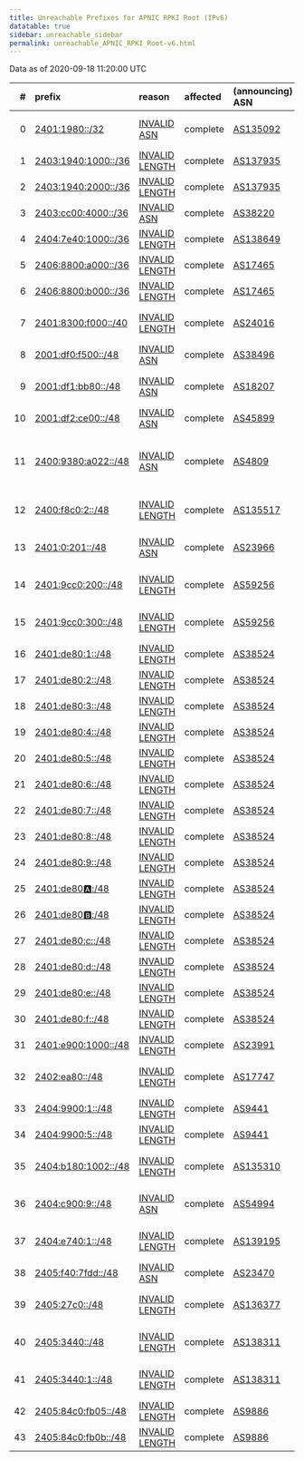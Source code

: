 ```yaml
---
title: Unreachable Prefixes for APNIC RPKI Root (IPv6)
datatable: true
sidebar: unreachable_sidebar
permalink: unreachable_APNIC_RPKI_Root-v6.html
---
```


Data as of 2020-09-18 11:20:00 UTC


<div class="datatable-begin"></div>

|   # | prefix                                                           | reason                                                                                                         | affected   | (announcing) ASN                         | AS Name                                                                 |   unreachable /48s |
|----:|:-----------------------------------------------------------------|:---------------------------------------------------------------------------------------------------------------|:-----------|:-----------------------------------------|:------------------------------------------------------------------------|-------------------:|
|   0 | [2401:1980::/32](https://stat.ripe.net/2401:1980::/32)           | [INVALID ASN](https://rpki-validator.ripe.net/announcement-preview?asn=AS135092&prefix=2401:1980::/32)         | complete   | [AS135092](unreachable_AS135092-v6.html) | DHAKATECH-AS-AP Ashraf Uddin t/a Dhaka tech                             |              65536 |
|   1 | [2403:1940:1000::/36](https://stat.ripe.net/2403:1940:1000::/36) | [INVALID LENGTH](https://rpki-validator.ripe.net/announcement-preview?asn=AS137935&prefix=2403:1940:1000::/36) | complete   | [AS137935](unreachable_AS137935-v6.html) | ILIS-AS-AP I Link Internet Service                                      |               4096 |
|   2 | [2403:1940:2000::/36](https://stat.ripe.net/2403:1940:2000::/36) | [INVALID LENGTH](https://rpki-validator.ripe.net/announcement-preview?asn=AS137935&prefix=2403:1940:2000::/36) | complete   | [AS137935](unreachable_AS137935-v6.html) | ILIS-AS-AP I Link Internet Service                                      |               4096 |
|   3 | [2403:cc00:4000::/36](https://stat.ripe.net/2403:cc00:4000::/36) | [INVALID ASN](https://rpki-validator.ripe.net/announcement-preview?asn=AS38220&prefix=2403:cc00:4000::/36)     | complete   | [AS38220](unreachable_AS38220-v6.html)   | AMAZE-SYD-AS-AP www.amaze.com.au                                        |               4096 |
|   4 | [2404:7e40:1000::/36](https://stat.ripe.net/2404:7e40:1000::/36) | [INVALID LENGTH](https://rpki-validator.ripe.net/announcement-preview?asn=AS138649&prefix=2404:7e40:1000::/36) | complete   | [AS138649](unreachable_AS138649-v6.html) | SARKERNET-AS-AP Sarker Net                                              |               4096 |
|   5 | [2406:8800:a000::/36](https://stat.ripe.net/2406:8800:a000::/36) | [INVALID LENGTH](https://rpki-validator.ripe.net/announcement-preview?asn=AS17465&prefix=2406:8800:a000::/36)  | complete   | [AS17465](unreachable_AS17465-v6.html)   | ASIANET Cable ISP in India                                              |               4096 |
|   6 | [2406:8800:b000::/36](https://stat.ripe.net/2406:8800:b000::/36) | [INVALID LENGTH](https://rpki-validator.ripe.net/announcement-preview?asn=AS17465&prefix=2406:8800:b000::/36)  | complete   | [AS17465](unreachable_AS17465-v6.html)   | ASIANET Cable ISP in India                                              |               4096 |
|   7 | [2401:8300:f000::/40](https://stat.ripe.net/2401:8300:f000::/40) | [INVALID LENGTH](https://rpki-validator.ripe.net/announcement-preview?asn=AS24016&prefix=2401:8300:f000::/40)  | complete   | [AS24016](unreachable_AS24016-v6.html)   | RAAJJEONLINE-AS Focus Infocom Private Limited                           |                256 |
|   8 | [2001:df0:f500::/48](https://stat.ripe.net/2001:df0:f500::/48)   | [INVALID ASN](https://rpki-validator.ripe.net/announcement-preview?asn=AS38496&prefix=2001:df0:f500::/48)      | complete   | [AS38496](unreachable_AS38496-v6.html)   | CNI-AS-ID PT Cyber Network Indonesia                                    |                  1 |
|   9 | [2001:df1:bb80::/48](https://stat.ripe.net/2001:df1:bb80::/48)   | [INVALID ASN](https://rpki-validator.ripe.net/announcement-preview?asn=AS18207&prefix=2001:df1:bb80::/48)      | complete   | [AS18207](unreachable_AS18207-v6.html)   | YOU-INDIA-AP YOU Broadband &amp; Cable India Ltd.                       |                  1 |
|  10 | [2001:df2:ce00::/48](https://stat.ripe.net/2001:df2:ce00::/48)   | [INVALID ASN](https://rpki-validator.ripe.net/announcement-preview?asn=AS45899&prefix=2001:df2:ce00::/48)      | complete   | [AS45899](unreachable_AS45899-v6.html)   | VNPT-AS-VN VNPT Corp                                                    |                  1 |
|  11 | [2400:9380:a022::/48](https://stat.ripe.net/2400:9380:a022::/48) | [INVALID ASN](https://rpki-validator.ripe.net/announcement-preview?asn=AS4809&prefix=2400:9380:a022::/48)      | complete   | [AS4809](unreachable_AS4809-v6.html)     | CHINATELECOM-CORE-WAN-CN2 China Telecom Next Generation Carrier Network |                  1 |
|  12 | [2400:f8c0:2::/48](https://stat.ripe.net/2400:f8c0:2::/48)       | [INVALID LENGTH](https://rpki-validator.ripe.net/announcement-preview?asn=AS135517&prefix=2400:f8c0:2::/48)    | complete   | [AS135517](unreachable_AS135517-v6.html) | PANDORA-TECHNOLOGY-AS-AP Pandora Technology                             |                  1 |
|  13 | [2401:0:201::/48](https://stat.ripe.net/2401:0:201::/48)         | [INVALID ASN](https://rpki-validator.ripe.net/announcement-preview?asn=AS23966&prefix=2401:0:201::/48)         | complete   | [AS23966](unreachable_AS23966-v6.html)   | LDN-AS-PK LINKdotNET Telecom Limited                                    |                  1 |
|  14 | [2401:9cc0:200::/48](https://stat.ripe.net/2401:9cc0:200::/48)   | [INVALID LENGTH](https://rpki-validator.ripe.net/announcement-preview?asn=AS59256&prefix=2401:9cc0:200::/48)   | complete   | [AS59256](unreachable_AS59256-v6.html)   | ANSASERVERS Aus Net Servers Australia Pty Ltd                           |                  1 |
|  15 | [2401:9cc0:300::/48](https://stat.ripe.net/2401:9cc0:300::/48)   | [INVALID LENGTH](https://rpki-validator.ripe.net/announcement-preview?asn=AS59256&prefix=2401:9cc0:300::/48)   | complete   | [AS59256](unreachable_AS59256-v6.html)   | ANSASERVERS Aus Net Servers Australia Pty Ltd                           |                  1 |
|  16 | [2401:de80:1::/48](https://stat.ripe.net/2401:de80:1::/48)       | [INVALID LENGTH](https://rpki-validator.ripe.net/announcement-preview?asn=AS38524&prefix=2401:de80:1::/48)     | complete   | [AS38524](unreachable_AS38524-v6.html)   | LAXONET-AS-ID Laxo Global Akses                                         |                  1 |
|  17 | [2401:de80:2::/48](https://stat.ripe.net/2401:de80:2::/48)       | [INVALID LENGTH](https://rpki-validator.ripe.net/announcement-preview?asn=AS38524&prefix=2401:de80:2::/48)     | complete   | [AS38524](unreachable_AS38524-v6.html)   | LAXONET-AS-ID Laxo Global Akses                                         |                  1 |
|  18 | [2401:de80:3::/48](https://stat.ripe.net/2401:de80:3::/48)       | [INVALID LENGTH](https://rpki-validator.ripe.net/announcement-preview?asn=AS38524&prefix=2401:de80:3::/48)     | complete   | [AS38524](unreachable_AS38524-v6.html)   | LAXONET-AS-ID Laxo Global Akses                                         |                  1 |
|  19 | [2401:de80:4::/48](https://stat.ripe.net/2401:de80:4::/48)       | [INVALID LENGTH](https://rpki-validator.ripe.net/announcement-preview?asn=AS38524&prefix=2401:de80:4::/48)     | complete   | [AS38524](unreachable_AS38524-v6.html)   | LAXONET-AS-ID Laxo Global Akses                                         |                  1 |
|  20 | [2401:de80:5::/48](https://stat.ripe.net/2401:de80:5::/48)       | [INVALID LENGTH](https://rpki-validator.ripe.net/announcement-preview?asn=AS38524&prefix=2401:de80:5::/48)     | complete   | [AS38524](unreachable_AS38524-v6.html)   | LAXONET-AS-ID Laxo Global Akses                                         |                  1 |
|  21 | [2401:de80:6::/48](https://stat.ripe.net/2401:de80:6::/48)       | [INVALID LENGTH](https://rpki-validator.ripe.net/announcement-preview?asn=AS38524&prefix=2401:de80:6::/48)     | complete   | [AS38524](unreachable_AS38524-v6.html)   | LAXONET-AS-ID Laxo Global Akses                                         |                  1 |
|  22 | [2401:de80:7::/48](https://stat.ripe.net/2401:de80:7::/48)       | [INVALID LENGTH](https://rpki-validator.ripe.net/announcement-preview?asn=AS38524&prefix=2401:de80:7::/48)     | complete   | [AS38524](unreachable_AS38524-v6.html)   | LAXONET-AS-ID Laxo Global Akses                                         |                  1 |
|  23 | [2401:de80:8::/48](https://stat.ripe.net/2401:de80:8::/48)       | [INVALID LENGTH](https://rpki-validator.ripe.net/announcement-preview?asn=AS38524&prefix=2401:de80:8::/48)     | complete   | [AS38524](unreachable_AS38524-v6.html)   | LAXONET-AS-ID Laxo Global Akses                                         |                  1 |
|  24 | [2401:de80:9::/48](https://stat.ripe.net/2401:de80:9::/48)       | [INVALID LENGTH](https://rpki-validator.ripe.net/announcement-preview?asn=AS38524&prefix=2401:de80:9::/48)     | complete   | [AS38524](unreachable_AS38524-v6.html)   | LAXONET-AS-ID Laxo Global Akses                                         |                  1 |
|  25 | [2401:de80:a::/48](https://stat.ripe.net/2401:de80:a::/48)       | [INVALID LENGTH](https://rpki-validator.ripe.net/announcement-preview?asn=AS38524&prefix=2401:de80:a::/48)     | complete   | [AS38524](unreachable_AS38524-v6.html)   | LAXONET-AS-ID Laxo Global Akses                                         |                  1 |
|  26 | [2401:de80:b::/48](https://stat.ripe.net/2401:de80:b::/48)       | [INVALID LENGTH](https://rpki-validator.ripe.net/announcement-preview?asn=AS38524&prefix=2401:de80:b::/48)     | complete   | [AS38524](unreachable_AS38524-v6.html)   | LAXONET-AS-ID Laxo Global Akses                                         |                  1 |
|  27 | [2401:de80:c::/48](https://stat.ripe.net/2401:de80:c::/48)       | [INVALID LENGTH](https://rpki-validator.ripe.net/announcement-preview?asn=AS38524&prefix=2401:de80:c::/48)     | complete   | [AS38524](unreachable_AS38524-v6.html)   | LAXONET-AS-ID Laxo Global Akses                                         |                  1 |
|  28 | [2401:de80:d::/48](https://stat.ripe.net/2401:de80:d::/48)       | [INVALID LENGTH](https://rpki-validator.ripe.net/announcement-preview?asn=AS38524&prefix=2401:de80:d::/48)     | complete   | [AS38524](unreachable_AS38524-v6.html)   | LAXONET-AS-ID Laxo Global Akses                                         |                  1 |
|  29 | [2401:de80:e::/48](https://stat.ripe.net/2401:de80:e::/48)       | [INVALID LENGTH](https://rpki-validator.ripe.net/announcement-preview?asn=AS38524&prefix=2401:de80:e::/48)     | complete   | [AS38524](unreachable_AS38524-v6.html)   | LAXONET-AS-ID Laxo Global Akses                                         |                  1 |
|  30 | [2401:de80:f::/48](https://stat.ripe.net/2401:de80:f::/48)       | [INVALID LENGTH](https://rpki-validator.ripe.net/announcement-preview?asn=AS38524&prefix=2401:de80:f::/48)     | complete   | [AS38524](unreachable_AS38524-v6.html)   | LAXONET-AS-ID Laxo Global Akses                                         |                  1 |
|  31 | [2401:e900:1000::/48](https://stat.ripe.net/2401:e900:1000::/48) | [INVALID LENGTH](https://rpki-validator.ripe.net/announcement-preview?asn=AS23991&prefix=2401:e900:1000::/48)  | complete   | [AS23991](unreachable_AS23991-v6.html)   | RANKS-AS-BD Ranks ITT Ltd.                                              |                  1 |
|  32 | [2402:ea80::/48](https://stat.ripe.net/2402:ea80::/48)           | [INVALID LENGTH](https://rpki-validator.ripe.net/announcement-preview?asn=AS17747&prefix=2402:ea80::/48)       | complete   | [AS17747](unreachable_AS17747-v6.html)   | SITINETWORS-IN-AP SITI NETWORKS LIMITED                                 |                  1 |
|  33 | [2404:9900:1::/48](https://stat.ripe.net/2404:9900:1::/48)       | [INVALID LENGTH](https://rpki-validator.ripe.net/announcement-preview?asn=AS9441&prefix=2404:9900:1::/48)      | complete   | [AS9441](unreachable_AS9441-v6.html)     | NEXT-BD Next Online Limited.                                            |                  1 |
|  34 | [2404:9900:5::/48](https://stat.ripe.net/2404:9900:5::/48)       | [INVALID LENGTH](https://rpki-validator.ripe.net/announcement-preview?asn=AS9441&prefix=2404:9900:5::/48)      | complete   | [AS9441](unreachable_AS9441-v6.html)     | NEXT-BD Next Online Limited.                                            |                  1 |
|  35 | [2404:b180:1002::/48](https://stat.ripe.net/2404:b180:1002::/48) | [INVALID LENGTH](https://rpki-validator.ripe.net/announcement-preview?asn=AS135310&prefix=2404:b180:1002::/48) | complete   | [AS135310](unreachable_AS135310-v6.html) | INSPIREBROADBAND-AS-AP Inspire Broadband Limited                        |                  1 |
|  36 | [2404:c900:9::/48](https://stat.ripe.net/2404:c900:9::/48)       | [INVALID ASN](https://rpki-validator.ripe.net/announcement-preview?asn=AS54994&prefix=2404:c900:9::/48)        | complete   | [AS54994](unreachable_AS54994-v6.html)   | QUANTILNETWORKS - QUANTIL NETWORKS INC                                  |                  1 |
|  37 | [2404:e740:1::/48](https://stat.ripe.net/2404:e740:1::/48)       | [INVALID LENGTH](https://rpki-validator.ripe.net/announcement-preview?asn=AS139195&prefix=2404:e740:1::/48)    | complete   | [AS139195](unreachable_AS139195-v6.html) | SEANSMEDIAPVTLTD-AS-AP Seans Media Pvt Ltd                              |                  1 |
|  38 | [2405:f40:7fdd::/48](https://stat.ripe.net/2405:f40:7fdd::/48)   | [INVALID ASN](https://rpki-validator.ripe.net/announcement-preview?asn=AS23470&prefix=2405:f40:7fdd::/48)      | complete   | [AS23470](unreachable_AS23470-v6.html)   | RELIABLESITE - ReliableSite.Net LLC                                     |                  1 |
|  39 | [2405:27c0::/48](https://stat.ripe.net/2405:27c0::/48)           | [INVALID LENGTH](https://rpki-validator.ripe.net/announcement-preview?asn=AS136377&prefix=2405:27c0::/48)      | complete   | [AS136377](unreachable_AS136377-v6.html) | LINKWAVE-AS Linkwave Technologies Pvt. Ltd                              |                  1 |
|  40 | [2405:3440::/48](https://stat.ripe.net/2405:3440::/48)           | [INVALID LENGTH](https://rpki-validator.ripe.net/announcement-preview?asn=AS138311&prefix=2405:3440::/48)      | complete   | [AS138311](unreachable_AS138311-v6.html) | LIMERICK-AS-IN Limerick Technologies Pvt Ltd                            |                  1 |
|  41 | [2405:3440:1::/48](https://stat.ripe.net/2405:3440:1::/48)       | [INVALID LENGTH](https://rpki-validator.ripe.net/announcement-preview?asn=AS138311&prefix=2405:3440:1::/48)    | complete   | [AS138311](unreachable_AS138311-v6.html) | LIMERICK-AS-IN Limerick Technologies Pvt Ltd                            |                  1 |
|  42 | [2405:84c0:fb05::/48](https://stat.ripe.net/2405:84c0:fb05::/48) | [INVALID LENGTH](https://rpki-validator.ripe.net/announcement-preview?asn=AS9886&prefix=2405:84c0:fb05::/48)   | complete   | [AS9886](unreachable_AS9886-v6.html)     | MC-AS-AP MercyCloud Network                                             |                  1 |
|  43 | [2405:84c0:fb0b::/48](https://stat.ripe.net/2405:84c0:fb0b::/48) | [INVALID LENGTH](https://rpki-validator.ripe.net/announcement-preview?asn=AS9886&prefix=2405:84c0:fb0b::/48)   | complete   | [AS9886](unreachable_AS9886-v6.html)     | MC-AS-AP MercyCloud Network                                             |                  1 |

<div class="datatable-end"></div>